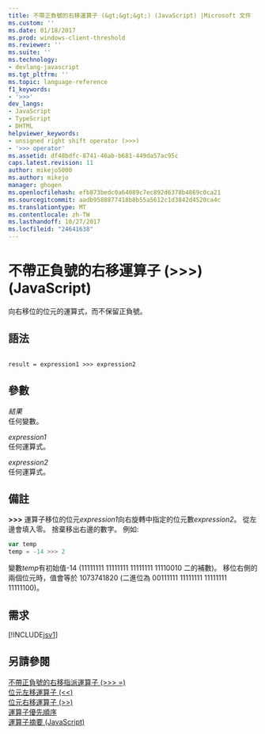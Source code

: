 ```yaml
---
title: 不帶正負號的右移運算子 (&gt;&gt;&gt;) (JavaScript) |Microsoft 文件
ms.custom: ''
ms.date: 01/18/2017
ms.prod: windows-client-threshold
ms.reviewer: ''
ms.suite: ''
ms.technology:
- devlang-javascript
ms.tgt_pltfrm: ''
ms.topic: language-reference
f1_keywords:
- '>>>'
dev_langs:
- JavaScript
- TypeScript
- DHTML
helpviewer_keywords:
- unsigned right shift operator (>>>)
- '>>> operator'
ms.assetid: df48bdfc-8741-46ab-b681-449da57ac95c
caps.latest.revision: 11
author: mikejo5000
ms.author: mikejo
manager: ghogen
ms.openlocfilehash: efb873bedc0a64089c7ec892d6378b4869c0ca21
ms.sourcegitcommit: aadb9588877418b8b55a5612c1d3842d4520ca4c
ms.translationtype: MT
ms.contentlocale: zh-TW
ms.lasthandoff: 10/27/2017
ms.locfileid: "24641638"
---
```

# <a name="unsigned-right-shift-operator-gtgtgt-javascript"></a>不帶正負號的右移運算子 (&gt;&gt;&gt;) (JavaScript)
向右移位的位元的運算式，而不保留正負號。  
  
## <a name="syntax"></a>語法  
  
```  
  
result = expression1 >>> expression2  
```  
  
## <a name="parameters"></a>參數  
 *結果*  
 任何變數。  
  
 *expression1*  
 任何運算式。  
  
 *expression2*  
 任何運算式。  
  
## <a name="remarks"></a>備註  
 **>>>** 運算子移位的位元*expression1*向右旋轉中指定的位元數*expression2*。 從左邊會填入零。 捨棄移出右邊的數字。 例如:   
  
```JavaScript  
var temp  
temp = -14 >>> 2  
```  
  
 變數*temp*有初始值-14 (11111111 11111111 11111111 11110010 二的補數)。 移位右側的兩個位元時，值會等於 1073741820 (二進位為 00111111 11111111 11111111 11111100)。  
  
## <a name="requirements"></a>需求  
 [!INCLUDE[jsv1](../../javascript/misc/includes/jsv1-md.md)]  
  
## <a name="see-also"></a>另請參閱  
 [不帶正負號的右移指派運算子 (>>> =)](../../javascript/reference/unsigned-right-shift-assignment-operator-decrement-equal-javascript.md)   
 [位元左移運算子 (<\<)](../../javascript/reference/bitwise-left-shift-operator-decrement-javascript.md)   
 [位元右移運算子 (>>)](../../javascript/reference/bitwise-right-shift-operator-decrement-javascript.md)   
 [運算子優先順序](../../javascript/operator-subtractprecedence-javascript.md)   
 [運算子摘要 (JavaScript)](../../javascript/misc/operator-subtractsummary-javascript.md)